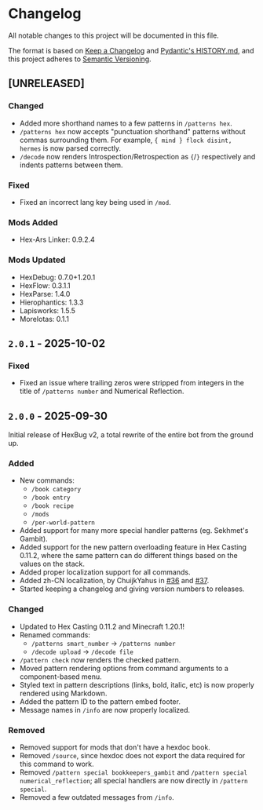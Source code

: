# Changelog

All notable changes to this project will be documented in this file.

The format is based on [Keep a Changelog](https://keepachangelog.com/en/1.1.0/) and [Pydantic's HISTORY.md](https://github.com/pydantic/pydantic/blob/main/HISTORY.md), and this project adheres to [Semantic Versioning](https://semver.org/spec/v2.0.0.html).

## [UNRELEASED]

### Changed

- Added more shorthand names to a few patterns in `/patterns hex`.
- `/patterns hex` now accepts "punctuation shorthand" patterns without commas surrounding them. For example, `{ mind } flock disint, hermes` is now parsed correctly.
- `/decode` now renders Introspection/Retrospection as `{`/`}` respectively and indents patterns between them.

### Fixed

- Fixed an incorrect lang key being used in `/mod`.

### Mods Added

- Hex-Ars Linker: 0.9.2.4

### Mods Updated

- HexDebug: 0.7.0+1.20.1
- HexFlow: 0.3.1.1
- HexParse: 1.4.0
- Hierophantics: 1.3.3
- Lapisworks: 1.5.5
- MoreIotas: 0.1.1

## `2.0.1` - 2025-10-02

### Fixed

- Fixed an issue where trailing zeros were stripped from integers in the title of `/patterns number` and Numerical Reflection.

## `2.0.0` - 2025-09-30

Initial release of HexBug v2, a total rewrite of the entire bot from the ground up.

### Added

- New commands:
  - `/book category`
  - `/book entry`
  - `/book recipe`
  - `/mods`
  - `/per-world-pattern`
- Added support for many more special handler patterns (eg. Sekhmet's Gambit).
- Added support for the new pattern overloading feature in Hex Casting 0.11.2, where the same pattern can do different things based on the values on the stack.
- Added proper localization support for all commands.
- Added zh-CN localization, by ChuijkYahus in [#36](https://github.com/object-Object/HexBug/pull/36) and [#37](https://github.com/object-Object/HexBug/pull/37).
- Started keeping a changelog and giving version numbers to releases.

### Changed

- Updated to Hex Casting 0.11.2 and Minecraft 1.20.1!
- Renamed commands:
  - `/patterns smart_number` -> `/patterns number`
  - `/decode upload` -> `/decode file`
- `/pattern check` now renders the checked pattern.
- Moved pattern rendering options from command arguments to a component-based menu.
- Styled text in pattern descriptions (links, bold, italic, etc) is now properly rendered using Markdown.
- Added the pattern ID to the pattern embed footer.
- Message names in `/info` are now properly localized.

### Removed

- Removed support for mods that don't have a hexdoc book.
- Removed `/source`, since hexdoc does not export the data required for this command to work.
- Removed `/pattern special bookkeepers_gambit` and `/pattern special numerical_reflection`; all special handlers are now directly in `/pattern special`.
- Removed a few outdated messages from `/info`.
